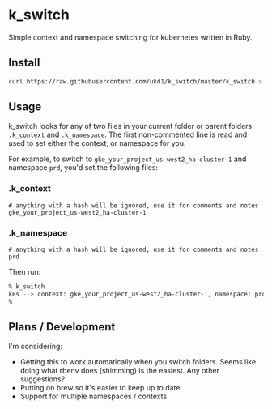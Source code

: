 # k_switch

Simple context and namespace switching for kubernetes written in Ruby.

## Install

```bash
curl https://raw.githubusercontent.com/ukd1/k_switch/master/k_switch > /usr/local/bin/k_switch && chmod +x /usr/local/bin/k_switch
```

## Usage

k_switch looks for any of two files in your current folder or parent folders: `.k_context` and `.k_namespace`. The first non-commented line is read and used to set either the context, or namespace for you.

For example, to switch to ``gke_your_project_us-west2_ha-cluster-1`` and namespace ``prd``,  you'd set the following files:

### .k_context
```
# anything with a hash will be ignored, use it for comments and notes
gke_your_project_us-west2_ha-cluster-1
```

### .k_namespace
```
# anything with a hash will be ignored, use it for comments and notes
prd
```

Then run:
```zsh
% k_switch
k8s --> context: gke_your_project_us-west2_ha-cluster-1, namespace: prd
%
```

## Plans / Development

I'm considering:

* Getting this to work automatically when you switch folders. Seems like doing what rbenv does (shimming) is the easiest. Any other suggestions?
* Putting on brew so it's easier to keep up to date
* Support for multiple namespaces / contexts